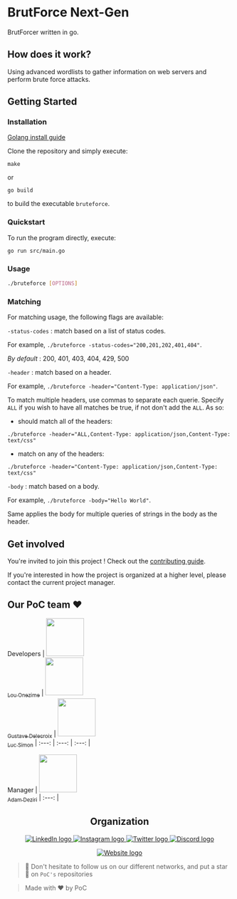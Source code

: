 # BrutForce Next-Gen

BrutForcer written in go.

## How does it work?

Using advanced wordlists to gather information on web servers and perform brute force attacks.

## Getting Started

### Installation

[Golang install guide](https://go.dev/doc/install)

Clone the repository and simply execute:

```shell
make
```

or

```shell
go build
```

to build the executable `bruteforce`.

### Quickstart

To run the program directly, execute:

```shell
go run src/main.go
```

### Usage

```bash
./bruteforce [OPTIONS]
```

### Matching

For matching usage, the following flags are available:

`-status-codes` : match based on a list of status codes.

For example, `./bruteforce -status-codes="200,201,202,401,404"`.

*By default* : 200, 401, 403, 404, 429, 500

`-header` : match based on a header.

For example, `./bruteforce -header="Content-Type: application/json"`.

To match multiple headers, use commas to separate each querie. Specify `ALL` if you wish to have all matches be true, if not don't add the `ALL`. As so:

- should match all of the headers:

`./bruteforce -header="ALL,Content-Type: application/json,Content-Type: text/css"`

- match on any of the headers:

`./bruteforce -header="Content-Type: application/json,Content-Type: text/css"`

`-body` : match based on a body.

For example, `./bruteforce -body="Hello World"`.

Same applies the body for multiple queries of strings in the body as the header.

## Get involved

You're invited to join this project ! Check out the [contributing guide](./CONTRIBUTING.md).

If you're interested in how the project is organized at a higher level, please contact the current project manager.

## Our PoC team ❤️

Developers
| [<img src="https://github.com/louonezime.png?size=85" width=85><br><sub>Lou Onezime</sub>](https://github.com/louonezime) | [<img src="https://github.com/57ave.png?size=85" width=85><br><sub>Gustave Delecroix</sub>](https://github.com/57ave) | [<img src="https://github.com/SIMLUKE.png?size=85" width=85><br><sub>Luc Simon</sub>](https://github.com/SIMLUKE)
| :---: | :---: | :---: |

Manager
| [<img src="https://github.com/adamdeziri.png?size=85" width=85><br><sub>Adam Deziri</sub>](https://github.com/adamdeziri)
| :---: |

<h2 align=center>
Organization
</h2>

<p align='center'>
    <a href="https://www.linkedin.com/company/pocinnovation/mycompany/">
        <img src="https://img.shields.io/badge/LinkedIn-0077B5?style=for-the-badge&logo=linkedin&logoColor=white" alt="LinkedIn logo">
    </a>
    <a href="https://www.instagram.com/pocinnovation/">
        <img src="https://img.shields.io/badge/Instagram-E4405F?style=for-the-badge&logo=instagram&logoColor=white" alt="Instagram logo"
>
    </a>
    <a href="https://twitter.com/PoCInnovation">
        <img src="https://img.shields.io/badge/Twitter-1DA1F2?style=for-the-badge&logo=twitter&logoColor=white" alt="Twitter logo">
    </a>
    <a href="https://discord.com/invite/Yqq2ADGDS7">
        <img src="https://img.shields.io/badge/Discord-7289DA?style=for-the-badge&logo=discord&logoColor=white" alt="Discord logo">
    </a>
</p>
<p align=center>
    <a href="https://www.poc-innovation.fr/">
        <img src="https://img.shields.io/badge/WebSite-1a2b6d?style=for-the-badge&logo=GitHub Sponsors&logoColor=white" alt="Website logo">
    </a>
</p>

> 🚀 Don't hesitate to follow us on our different networks, and put a star 🌟 on `PoC's` repositories

> Made with ❤️ by PoC
